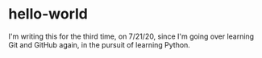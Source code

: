 # hello-world
I'm writing this for the third time, on 7/21/20, since I'm going over learning Git and GitHub again, in the pursuit of learning Python.
